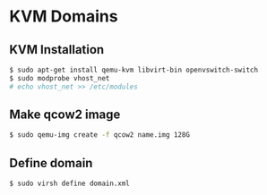 # KVM Domains

## KVM Installation

```bash
$ sudo apt-get install qemu-kvm libvirt-bin openvswitch-switch
$ sudo modprobe vhost_net
# echo vhost_net >> /etc/modules
```

## Make qcow2 image

```bash
$ sudo qemu-img create -f qcow2 name.img 128G
```

## Define domain

```bash
$ sudo virsh define domain.xml
```
